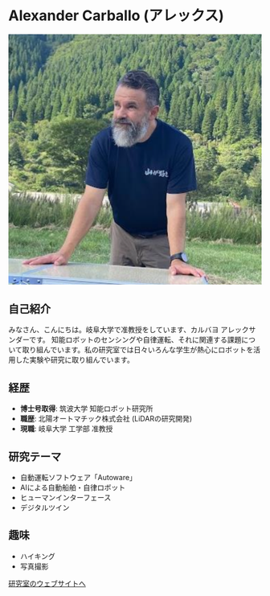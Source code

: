# Alexander Carballo (アレックス)

![アレックスの写真](/img/profile/alex.png)

## 自己紹介
みなさん、こんにちは。岐阜大学で准教授をしています、カルバヨ アレックサンダーです。
知能ロボットのセンシングや自律運転、それに関連する課題について取り組んでいます。私の研究室では日々いろんな学生が熱心にロボットを活用した実験や研究に取り組んでいます。

## 経歴
- **博士号取得**: 筑波大学 知能ロボット研究所
- **職歴**: 北陽オートマチック株式会社 (LiDARの研究開発)
- **現職**: 岐阜大学 工学部 准教授

## 研究テーマ
- 自動運転ソフトウェア「Autoware」
- AIによる自動船舶・自律ロボット
- ヒューマンインターフェース
- デジタルツイン

<!-- ## 研究紹介
<div class="slide-container">
  <iframe src="https://docs.google.com/presentation/d/1vFw3FhVVgzEEcM3ZwML4IEEnCVqIC-ZBCAFfbDoBujk/embed?start=false&loop=false&delayms=3000" frameborder="0" width="960" height="569" allowfullscreen="true" mozallowfullscreen="true" webkitallowfullscreen="true"></iframe>
</div> -->

## 趣味
- ハイキング
- 写真撮影

[研究室のウェブサイトへ](index.html)